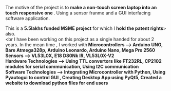 The motive of the project is to <b> make a non-touch screen laptop into an touch responsive one </b>.
Using a sensor franme and a GUI interfacing software application.

This is a <b>5.5lakhs funded MSME project</b> for which I <b>hold the patent rights</b>> also.<br><br
I have been working on this project as a single handed for about 2 years. In the mean time , I worked with<b>
Microcontrollers --> Arduino UNO, Bare Atmega328p, Arduino Leonardo, Arduino Nano, Mega Pro 2560</b><br>
<b>Sensors --> VL53L0X, E18 D80Nk IR, VL53L0X-V2<b><br>
<b> Hardware Technologies --> Using TTL convertors like FT232RL, CP2102 modules for serial communication, Using I2C communication</b><br>
<b> Software Technologies --> Integrating Microcontroller with Python, Using Pyautogui to control GUI , Creating Desktop App using PyQt5, Created a website to download python files for end users</b><br>


